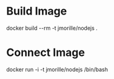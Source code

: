 # Build Image
docker build --rm  -t jmorille/nodejs .

# Connect Image
docker run -i -t jmorille/nodejs /bin/bash

